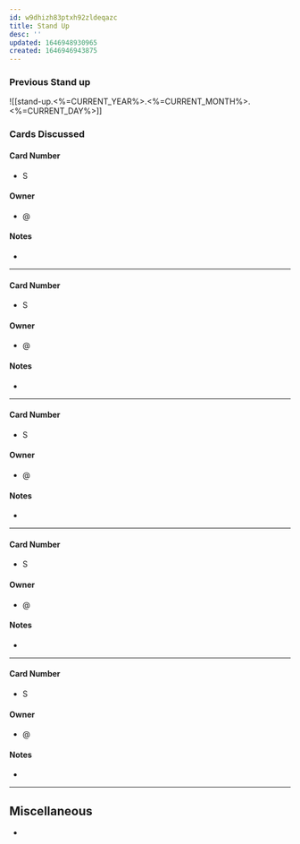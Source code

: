 ```yaml
---
id: w9dhizh83ptxh92zldeqazc
title: Stand Up
desc: ''
updated: 1646948930965
created: 1646946943875
---
```


### Previous Stand up
![[stand-up.<%=CURRENT_YEAR%>.<%=CURRENT_MONTH%>.<%=CURRENT_DAY%>]]

### Cards Discussed
#### Card Number
- S
#### Owner
- @ 
#### Notes
- 
---
#### Card Number
- S
#### Owner
- @ 
#### Notes
- 
---
#### Card Number
- S
#### Owner
- @ 
#### Notes
- 
---
#### Card Number
- S
#### Owner
- @ 
#### Notes
-
---
#### Card Number
- S
#### Owner
- @ 
#### Notes
-
---
## Miscellaneous
- 